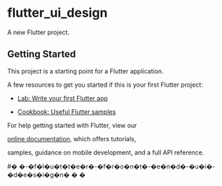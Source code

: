 # flutter_ui_design

A new Flutter project.



## Getting Started

This project is a starting point for a Flutter application.


A few resources to get you started if this is your first Flutter project:

- [Lab: Write your first Flutter app](https://flutter.dev/docs/get-started/codelab)

- [Cookbook: Useful Flutter samples](https://flutter.dev/docs/cookbook)

For help getting started with Flutter, view our

[online documentation](https://flutter.dev/docs), which offers tutorials,

samples, guidance on mobile development, and a full API reference.

#� �-�f�l�u�t�t�e�r�-�f�r�o�n�t�-�e�n�d�-�u�i�-�d�e�s�i�g�n�
�
�
